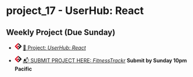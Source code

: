# project_17 - UserHub: React

## Weekly Project (Due Sunday)

- ![FSA](/logo.png) [🔬 Project: _UserHub: React_]()

- ![FSA](/logo.png) [📬 SUBMIT PROJECT HERE: _FitnessTrackr_](https://forms.gle/u63jU4rxuRoe8Liz9) **Submit by Sunday 10pm Pacific**
